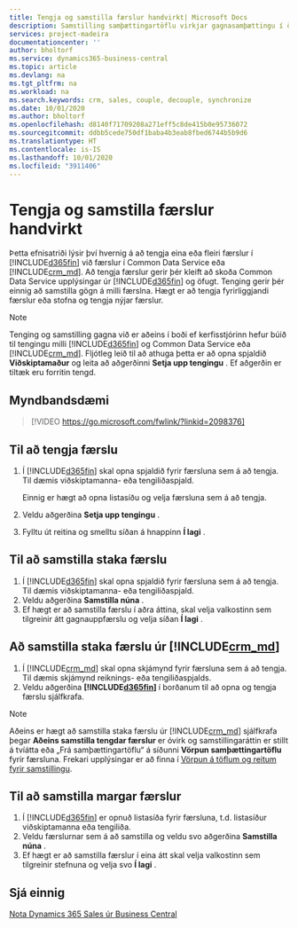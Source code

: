 ```yaml
---
title: Tengja og samstilla færslur handvirkt| Microsoft Docs
description: Samstilling samþættingartöflu virkjar gagnasamþættingu í öllum færslum í töflu í Business Central og Dynamics 365 Sales einingu sem eru tengdar.
services: project-madeira
documentationcenter: ''
author: bholtorf
ms.service: dynamics365-business-central
ms.topic: article
ms.devlang: na
ms.tgt_pltfrm: na
ms.workload: na
ms.search.keywords: crm, sales, couple, decouple, synchronize
ms.date: 10/01/2020
ms.author: bholtorf
ms.openlocfilehash: d8140f71709208a271eff5c8de415b0e95736072
ms.sourcegitcommit: ddbb5cede750df1baba4b3eab8fbed6744b5b9d6
ms.translationtype: HT
ms.contentlocale: is-IS
ms.lasthandoff: 10/01/2020
ms.locfileid: "3911406"
---
```

# <a name="couple-and-synchronize-records-manually"></a>Tengja og samstilla færslur handvirkt
Þetta efnisatriði lýsir því hvernig á að tengja eina eða fleiri færslur í [!INCLUDE[d365fin](includes/d365fin_md.md)] við færslur í Common Data Service eða [!INCLUDE[crm_md](includes/crm_md.md)]. Að tengja færslur gerir þér kleift að skoða Common Data Service upplýsingar úr [!INCLUDE[d365fin](includes/d365fin_md.md)] og öfugt. Tenging gerir þér einnig að samstilla gögn á milli færslna. Hægt er að tengja fyrirliggjandi færslur eða stofna og tengja nýjar færslur.

> [!Note]
> Tenging og samstilling gagna við er aðeins í boði ef kerfisstjórinn hefur búið til tengingu milli [!INCLUDE[d365fin](includes/d365fin_md.md)] og Common Data Service eða [!INCLUDE[crm_md](includes/crm_md.md)]. Fljótleg leið til að athuga þetta er að opna spjaldið **Viðskiptamaður** og leita að aðgerðinni **Setja upp tengingu** . Ef aðgerðin er tiltæk eru forritin tengd.   

## <a name="video-example"></a>Myndbandsdæmi

> [!VIDEO https://go.microsoft.com/fwlink/?linkid=2098376]

## <a name="to-couple-a-record"></a>Til að tengja færslu  
1.  Í [!INCLUDE[d365fin](includes/d365fin_md.md)] skal opna spjaldið fyrir færsluna sem á að tengja. Til dæmis viðskiptamanna- eða tengiliðaspjald.  

    Einnig er hægt að opna listasíðu og velja færsluna sem á að tengja.  

2.  Veldu aðgerðina **Setja upp tengingu** .  
3.  Fylltu út reitina og smelltu síðan á hnappinn **Í lagi** .  

## <a name="to-synchronize-a-single-record"></a>Til að samstilla staka færslu  
1.  Í [!INCLUDE[d365fin](includes/d365fin_md.md)] skal opna spjaldið fyrir færsluna sem á að tengja. Til dæmis viðskiptamanna- eða tengiliðaspjald.  
2.  Veldu aðgerðina **Samstilla núna** .  
3.  Ef hægt er að samstilla færslu í aðra áttina, skal velja valkostinn sem tilgreinir átt gagnauppfærslu og velja síðan **Í lagi** .  

## <a name="to-synchronize-a-single-record-from-crm_md"></a>Að samstilla staka færslu úr [!INCLUDE[crm_md](includes/crm_md.md)]  
1.  Í [!INCLUDE[crm_md](includes/crm_md.md)] skal opna skjámynd fyrir færsluna sem á að tengja. Til dæmis skjámynd reiknings- eða tengiliðaspjalds.  
2.  Veldu aðgerðina **[!INCLUDE[d365fin](includes/d365fin_md.md)]** í borðanum til að opna og tengja færslu sjálfkrafa.

> [!Note]
> Aðeins er hægt að samstilla staka færslu úr [!INCLUDE[crm_md](includes/crm_md.md)] sjálfkrafa þegar **Aðeins samstilla tengdar færslur** er óvirk og samstillingaráttin er stillt á tvíátta eða „Frá samþættingartöflu“ á síðunni **Vörpun samþættingartöflu** fyrir færsluna. Frekari upplýsingar er að finna í [Vörpun á töflum og reitum fyrir samstillingu](admin-how-to-modify-table-mappings-for-synchronization.md#creating-new-records).     

## <a name="to-synchronize-multiple-records"></a>Til að samstilla margar færslur  
1.  Í [!INCLUDE[d365fin](includes/d365fin_md.md)] er opnuð listasíða fyrir færsluna, t.d. listasíður viðskiptamanna eða tengiliða.  
2.  Veldu færslurnar sem á að samstilla og veldu svo aðgerðina **Samstilla núna** .  
3.  Ef hægt er að samstilla færslur í eina átt skal velja valkostinn sem tilgreinir stefnuna og velja svo **Í lagi** .  

## <a name="see-also"></a>Sjá einnig  
[Nota Dynamics 365 Sales úr Business Central](marketing-integrate-dynamicscrm.md)

